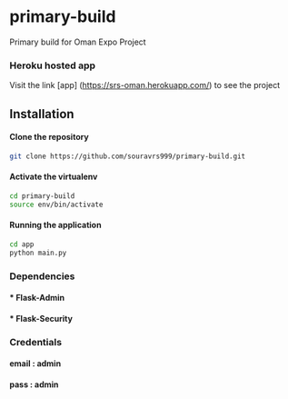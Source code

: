 # primary-build

Primary build for Oman Expo Project


### Heroku hosted app
Visit the link [app] (https://srs-oman.herokuapp.com/) to see the project

## Installation
#### Clone the repository
```bash
git clone https://github.com/souravrs999/primary-build.git
```
#### Activate the virtualenv
```bash
cd primary-build
source env/bin/activate
```
#### Running the application
```bash
cd app
python main.py
```

### Dependencies

#### * Flask-Admin
#### * Flask-Security

### Credentials

#### email : admin
#### pass : admin

